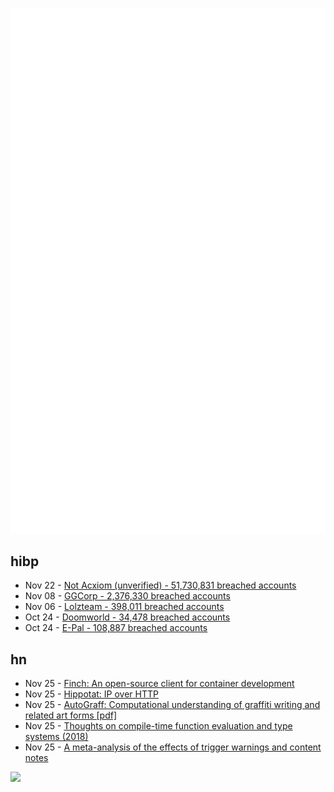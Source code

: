 ![Metrics](https://raw.githubusercontent.com/phixion/phixion/master/metrics.svg)

## hibp

<!--
for https://github.com/phixion/phixion/blob/main/.github/workflows/feeds.yml
-->
<!--START_SECTION:haveibeenpwnd-->
- Nov 22 - [Not Acxiom (unverified) - 51,730,831 breached accounts](https://haveibeenpwned.com/PwnedWebsites#NotAcxiom)
- Nov 08 - [GGCorp - 2,376,330 breached accounts](https://haveibeenpwned.com/PwnedWebsites#GGCorp)
- Nov 06 - [Lolzteam - 398,011 breached accounts](https://haveibeenpwned.com/PwnedWebsites#Lolzteam)
- Oct 24 - [Doomworld - 34,478 breached accounts](https://haveibeenpwned.com/PwnedWebsites#Doomworld)
- Oct 24 - [E-Pal - 108,887 breached accounts](https://haveibeenpwned.com/PwnedWebsites#EPal)
<!--END_SECTION:haveibeenpwnd-->

## hn

<!--
for https://github.com/phixion/phixion/blob/main/.github/workflows/feeds.yml
-->
<!--START_SECTION:hn-->
- Nov 25 - [Finch: An open-source client for container development](https://aws.amazon.com/blogs/opensource/introducing-finch-an-open-source-client-for-container-development/)
- Nov 25 - [Hippotat: IP over HTTP](https://diziet.dreamwidth.org/12934.html)
- Nov 25 - [AutoGraff: Computational understanding of graffiti writing and related art forms [pdf]](https://www.enist.org/autograff_thesis.pdf)
- Nov 25 - [Thoughts on compile-time function evaluation and type systems (2018)](https://www.ralfj.de/blog/2018/07/19/const.html)
- Nov 25 - [A meta-analysis of the effects of trigger warnings and content notes](https://osf.io/qav9m/)
<!--END_SECTION:hn-->

<!--
for https://yhype.me
-->
![](https://hit.yhype.me/github/profile?user_id=13013670)
